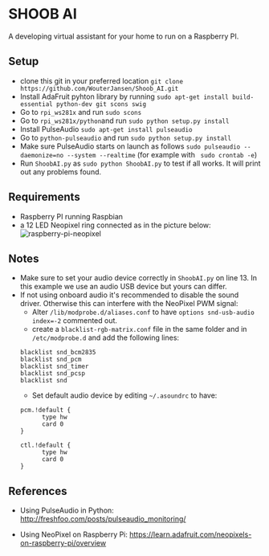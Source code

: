 # SHOOB AI
A developing virtual assistant for your home to run on a Raspberry PI. 

## Setup
* clone this git in your preferred location ```git clone https://github.com/WouterJansen/Shoob_AI.git```
* Install AdaFruit pyhton library by running ```sudo apt-get install build-essential python-dev git scons swig```
* Go to ```rpi_ws281x``` and run ```sudo scons``` 
* Go to ```rpi_ws281x/python```and run ```sudo python setup.py install```
* Install PulseAudio ```sudo apt-get install pulseaudio```
* Go to ```python-pulseaudio``` and run ```sudo python setup.py install```
* Make sure PulseAudio starts on launch as follows ```sudo pulseaudio --daemonize=no --system --realtime``` (for example with ``` sudo crontab -e```)
* Run ```ShoobAI.py``` as ```sudo python ShoobAI.py``` to test if all works. It will print out any problems found.

## Requirements
* Raspberry PI running Raspbian
* a 12 LED Neopixel ring connected as in the picture below:
  ![raspberry-pi-neopixel]
  
  
## Notes
* Make sure to set your audio device correctly in ```ShoobAI.py``` on line 13. In this example we use an audio USB device but yours can differ. 
* If not using onboard audio it's recommended to disable the sound driver. Otherwise this can interfere with the NeoPixel PWM signal:
  * Alter  ```/lib/modprobe.d/aliases.conf``` to have ```options snd-usb-audio index=-2``` commented out.
  * create a ```blacklist-rgb-matrix.conf``` file in the same folder and in ```/etc/modprobe.d``` and add the following lines:
  ```  
  blacklist snd_bcm2835
  blacklist snd_pcm
  blacklist snd_timer
  blacklist snd_pcsp
  blacklist snd

  ```
  * Set default audio device by editing ```~/.asoundrc``` to have:
  ``` 
  pcm.!default {
        type hw
        card 0
  }

  ctl.!default {
        type hw
        card 0
  }
  ```


## References
* Using PulseAudio in Python: http://freshfoo.com/posts/pulseaudio_monitoring/
* Using NeoPixel on Raspberry Pi: https://learn.adafruit.com/neopixels-on-raspberry-pi/overview  
  
  
  
  
  
  
  
  
  [raspberry-pi-neopixel]: https://cdn.raspberrytips.nl/wp-content/uploads/2016/05/neopixel-raspberry-pi-led-ws281x-600x292.png "from  :https://raspberrytips.nl/neopixel-ws2811-raspberry-pi/"



